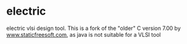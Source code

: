 # electric
electric vlsi design tool. This is a fork of the "older" C version 7.00 by www.staticfreesoft.com, as java is not suitable for a VLSI tool
